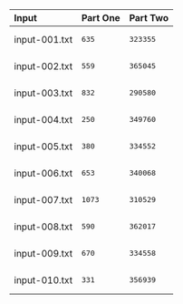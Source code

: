| Input | Part One | Part Two |
|:---|:---|:---|
|input-001.txt|<pre>635</pre>|<pre>323355</pre>|
|input-002.txt|<pre>559</pre>|<pre>365045</pre>|
|input-003.txt|<pre>832</pre>|<pre>290580</pre>|
|input-004.txt|<pre>250</pre>|<pre>349760</pre>|
|input-005.txt|<pre>380</pre>|<pre>334552</pre>|
|input-006.txt|<pre>653</pre>|<pre>340068</pre>|
|input-007.txt|<pre>1073</pre>|<pre>310529</pre>|
|input-008.txt|<pre>590</pre>|<pre>362017</pre>|
|input-009.txt|<pre>670</pre>|<pre>334558</pre>|
|input-010.txt|<pre>331</pre>|<pre>356939</pre>|
